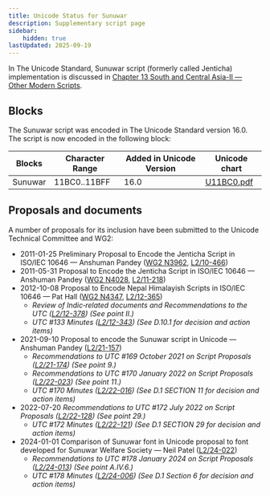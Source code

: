 ```yaml
---
title: Unicode Status for Sunuwar
description: Supplementary script page
sidebar:
    hidden: true
lastUpdated: 2025-09-19
---
```


In The Unicode Standard, Sunuwar script (formerly called Jenticha) implementation is discussed in [Chapter 13 South and Central Asia-II — Other Modern Scripts](https://www.unicode.org/versions/latest/core-spec/chapter-13/#G746336).

## Blocks

The Sunuwar  script was encoded in The Unicode Standard version 16.0. The script is now encoded in the following block:

| Blocks | Character Range | Added in Unicode Version | Unicode chart |
| ------ | --------------- | ------------------------ | ------------- |
| Sunuwar  | 11BC0..11BFF | 16.0 | [U11BC0.pdf](http://www.unicode.org/charts/PDF/U11BC0.pdf) |

## Proposals and documents

A number of proposals for its inclusion have been submitted to the Unicode Technical Committee and WG2:
- 2011-01-25 Preliminary Proposal to Encode the Jenticha Script in ISO/IEC 10646 — Anshuman Pandey ([WG2 N3962](https://www.unicode.org/wg2/docs/n3962.pdf), [L2/10-466](http://www.unicode.org/cgi-bin/GetMatchingDocs.pl?L2/10-466))
- 2011-05-31 Proposal to Encode the Jenticha Script in ISO/IEC 10646 — Anshuman Pandey ([WG2 N4028](https://www.unicode.org/wg2/docs/n4028.pdf), [L2/11-218](http://www.unicode.org/cgi-bin/GetMatchingDocs.pl?L2/11-218))
- 2012-10-08 Proposal to Encode Nepal Himalayish Scripts in ISO/IEC 10646 — Pat Hall ([WG2 N4347](https://www.unicode.org/wg2/docs/n4347.pdf), [L2/12-365](http://www.unicode.org/cgi-bin/GetMatchingDocs.pl?L2/12-365))
  - _Review of Indic‐related documents and Recommendations to the UTC ([L2/12-378](http://www.unicode.org/cgi-bin/GetMatchingDocs.pl?L2/12-378)) (See point II.)_
  - _UTC #133 Minutes ([L2/12-343](http://www.unicode.org/L2/L2012/12343.htm)) (See D.10.1 for decision and action items)_
- 2021-09-10 Proposal to encode the Sunuwar script in Unicode — Anshuman Pandey ([L2/21-157](http://www.unicode.org/cgi-bin/GetMatchingDocs.pl?L2/21-157))
  - _Recommendations to UTC #169 October  2021 on Script Proposals ([L2/21-174](http://www.unicode.org/L2/L2021/21174-script-adhoc-rept.pdf)) (See point 9.)_
  - _Recommendations to UTC #170 January 2022 on Script Proposals ([L2/22-023](http://www.unicode.org/L2/L2022/22023-script-adhoc-rept.pdf)) (See point 11.)_
  - _UTC #170 Minutes ([L2/22-016](https://www.unicode.org/L2/L2022/22016.htm)) (See D.1 SECTION 11 for decision and action items)_
- 2022-07-20 _Recommendations to UTC #172 July 2022 on Script Proposals ([L2/22-128](http://www.unicode.org/cgi-bin/GetMatchingDocs.pl?L2/22-128)) (See point 29.)_
  - _UTC #172 Minutes ([L2/22-121](https://www.unicode.org/L2/L2022/22121.htm)) (See D.1 SECTION 29 for decision and action items)_
- 2024-01-01 Comparison of Sunuwar font in Unicode proposal to font developed for Sunuwar Welfare Society — Neil Patel ([L2/24-022](http://www.unicode.org/cgi-bin/GetMatchingDocs.pl?L2/24-022))
  - _Recommendations to UTC #178 January 2024 on Script Proposals ([L2/24-013](http://www.unicode.org/cgi-bin/GetMatchingDocs.pl?L2/24-013)) (See point A.IV.6.)_
  - _UTC #178 Minutes ([L2/24-006](https://www.unicode.org/L2/L2024/24006.htm)) (See D.1 Section 6 for decision and action items)_
